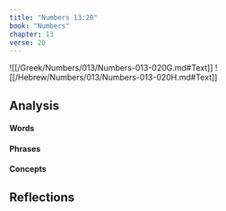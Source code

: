 ```yaml
---
title: "Numbers 13:20"
book: "Numbers"
chapter: 13
verse: 20
---
```

![[/Greek/Numbers/013/Numbers-013-020G.md#Text]]
![[/Hebrew/Numbers/013/Numbers-013-020H.md#Text]]

## Analysis

#### Words

#### Phrases

#### Concepts

## Reflections
